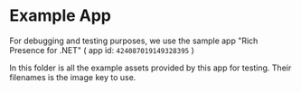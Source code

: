 # Example App
For debugging and testing purposes, we use the sample app "Rich Presence for .NET" ( app id: `424087019149328395` )

In this folder is all the example assets provided by this app for testing. Their filenames is the image key to use.

